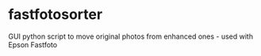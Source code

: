 # fastfotosorter
GUI python script to move original photos from enhanced ones - used with Epson Fastfoto
